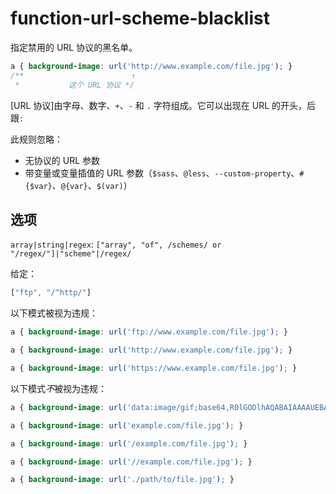 # function-url-scheme-blacklist

指定禁用的 URL 协议的黑名单。

```css
a { background-image: url('http://www.example.com/file.jpg'); }
/**                        ↑
 *           这个 URL 协议 */
```

[URL 协议]由字母、数字、`+`、`-` 和 `.` 字符组成。它可以出现在 URL 的开头，后跟`:`

此规则忽略：

-   无协议的 URL 参数
-   带变量或变量插值的 URL 参数（`$sass`、`@less`、`--custom-property`、`#{$var}`、`@{var}`、`$(var)`）

## 选项

`array|string|regex`: `["array", "of", /schemes/ or "/regex/"]|"scheme"|/regex/`

给定：

```js
["ftp", "/^http/"]
```

以下模式被视为违规：

```css
a { background-image: url('ftp://www.example.com/file.jpg'); }
```

```css
a { background-image: url('http://www.example.com/file.jpg'); }
```

```css
a { background-image: url('https://www.example.com/file.jpg'); }
```

以下模式*不*被视为违规：

```css
a { background-image: url('data:image/gif;base64,R0lGODlhAQABAIAAAAUEBAAAACwAAAAAAQABAAACAkQBADs='); }
```

```css
a { background-image: url('example.com/file.jpg'); }
```

```css
a { background-image: url('/example.com/file.jpg'); }
```

```css
a { background-image: url('//example.com/file.jpg'); }
```

```css
a { background-image: url('./path/to/file.jpg'); }
```
